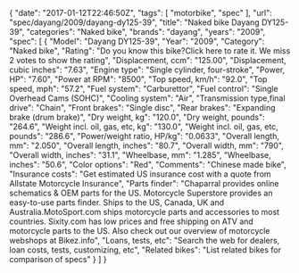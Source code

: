 {
    "date": "2017-01-12T22:46:50Z",
    "tags": [
        "motorbike",
        "spec"
    ],
    "url": "spec\/dayang\/2009\/dayang-dy125-39",
    "title": "Naked bike Dayang DY125-39",
    "categories": "Naked bike",
    "brands": "dayang",
    "years": "2009",
    "spec": [
        {
            "Model": "Dayang DY125-39",
            "Year": "2009",
            "Category": "Naked bike",
            "Rating": "Do you know this bike?Click here to rate it. We miss 2 votes to show the rating",
            "Displacement, ccm": "125.00",
            "Displacement, cubic inches": "7.63",
            "Engine type": "Single cylinder, four-stroke",
            "Power, HP": "7.60",
            "Power at RPM": "8500",
            "Top speed, km\/h": "92.0",
            "Top speed, mph": "57.2",
            "Fuel system": "Carburettor",
            "Fuel control": "Single Overhead Cams (SOHC)",
            "Cooling system": "Air",
            "Transmission type,final drive": "Chain",
            "Front brakes": "Single disc",
            "Rear brakes": "Expanding brake (drum brake)",
            "Dry weight, kg": "120.0",
            "Dry weight, pounds": "264.6",
            "Weight incl. oil, gas, etc, kg": "130.0",
            "Weight incl. oil, gas, etc, pounds": "286.6",
            "Power\/weight ratio, HP\/kg": "0.0633",
            "Overall length, mm": "2.050",
            "Overall length, inches": "80.7",
            "Overall width, mm": "790",
            "Overall width, inches": "31.1",
            "Wheelbase, mm": "1.285",
            "Wheelbase, inches": "50.6",
            "Color options": "Red",
            "Comments": "Chinese made bike",
            "Insurance costs": "Get estimated US insurance cost with a quote from Allstate Motorcycle Insurance",
            "Parts finder": "Chaparral provides online schematics & OEM parts for the US.   Motorcycle Superstore provides an easy-to-use parts finder. Ships to the US, Canada, UK and Australia.MotoSport.com ships motorcycle parts and accessories to most countries.    Sixity.com has low prices and free shipping on ATV and motorcycle parts to the US. Also check out our overview of motorcycle webshops at Bikez.info",
            "Loans, tests, etc": "Search the web for dealers, loan costs, tests, customizing, etc",
            "Related bikes": "List related bikes for comparison of specs"
        }
    ]
}